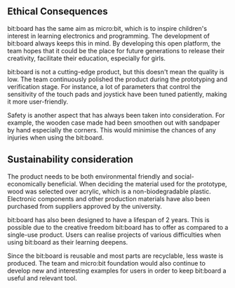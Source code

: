 ## Ethical Consequences

bit:board has the same aim as micro:bit, which is to inspire children's interest in learning electronics and programming. The development of bit:board always keeps this in mind. By developing this open platform, the team hopes that it could be the place for future generations to release their creativity, facilitate their education, especially for girls.  

bit:board is not a cutting-edge product, but this doesn't mean the quality is low. The team continuously polished the product during the prototyping and verification stage. For instance, a lot of parameters that control the sensitivity of the touch pads and joystick have been tuned patiently, making it more user-friendly.  

Safety is another aspect that has always been taken into consideration. For example, the wooden case made had been smoothen out with sandpaper by hand especially the corners. This would minimise the chances of any injuries when using the bit:board.

## Sustainability consideration

The product needs to be both environmental friendly and social-economically beneficial. When deciding the material used for the prototype, wood was selected over acrylic, which is a non-biodegradable plastic. Electronic components and other production materials have also been purchased from suppliers approved by the university. 

bit:board has also been designed to have a lifespan of 2 years. This is possible due to the creative freedom bit:board has to offer as compared to a single-use product. Users can realise projects of various difficulties when using bit:board as their learning deepens. 

Since the bit:board is reusable and most parts are recyclable, less waste is produced. The team and micro:bit foundation would also continue to develop new and interesting examples for users in order to keep bit:board a useful and relevant tool.
